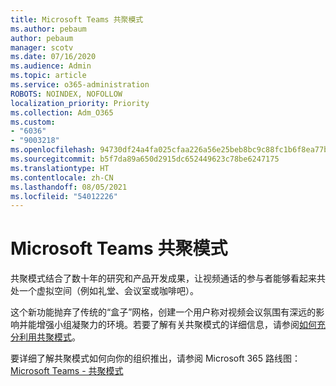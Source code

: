 ```yaml
---
title: Microsoft Teams 共聚模式
ms.author: pebaum
author: pebaum
manager: scotv
ms.date: 07/16/2020
ms.audience: Admin
ms.topic: article
ms.service: o365-administration
ROBOTS: NOINDEX, NOFOLLOW
localization_priority: Priority
ms.collection: Adm_O365
ms.custom:
- "6036"
- "9003218"
ms.openlocfilehash: 94730df24a4fa025cfaa226a56e25beb8bc9c88fc1b6f8ea77bc6e97ee7c73f8
ms.sourcegitcommit: b5f7da89a650d2915dc652449623c78be6247175
ms.translationtype: HT
ms.contentlocale: zh-CN
ms.lasthandoff: 08/05/2021
ms.locfileid: "54012226"
---
```

# <a name="microsoft-teams-together-mode"></a>Microsoft Teams 共聚模式

共聚模式结合了数十年的研究和产品开发成果，让视频通话的参与者能够看起来共处一个虚拟空间（例如礼堂、会议室或咖啡吧）。 

这个新功能抛弃了传统的“盒子”网格，创建一个用户称对视频会议氛围有深远的影响并能增强小组凝聚力的环境。若要了解有关共聚模式的详细信息，请参阅[如何充分利用共聚模式](https://techcommunity.microsoft.com/t5/microsoft-teams-blog/how-to-get-the-most-from-together-mode/ba-p/1509496)。  

要详细了解共聚模式如何向你的组织推出，请参阅 Microsoft 365 路线图：[Microsoft Teams - 共聚模式](https://www.microsoft.com/microsoft-365/roadmap?featureid=65942)